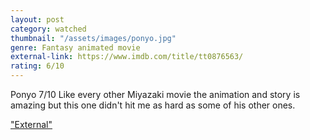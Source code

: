 ```yaml
---
layout: post
category: watched
thumbnail: "/assets/images/ponyo.jpg"
genre: Fantasy animated movie
external-link: https://www.imdb.com/title/tt0876563/
rating: 6/10
---
```

Ponyo
7/10
Like every other Miyazaki movie the animation and story is amazing but this one didn't hit me as hard as some of his other ones.

["External"](https://www.imdb.com/title/tt0876563/)